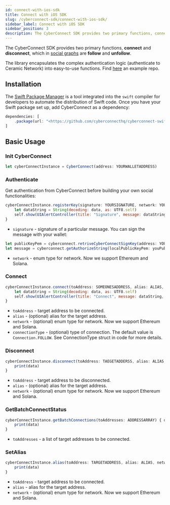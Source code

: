 ```yaml
---
id: connect-with-ios-sdk
title: Connect with iOS SDK
slug: /cyberconnect-sdk/connect-with-ios-sdk/
sidebar_label: Connect with iOS SDK
sidebar_position: 3
description: The CyberConnect SDK provides two primary functions, connect and disconnect, which in social graph are follow and unfollow.
---
```


The CyberConnect SDK provides two primary functions, **connect** and **disconnect**, which in [social graphs](/V1/concepts/social-graph/) are **follow** and **unfollow**.

The library encapsulates the complex authentication logic (authenticate to Ceramic Network) into easy-to-use functions. Find [here](https://github.com/cyberconnecthq/cyberconnect-swift-example) an example repo.

## Installation

The [Swift Package Manager](https://swift.org/package-manager/) is a tool integrated into the `swift` compiler for developers to automate the distribution of Swift code.
Once you have your Swift package set up, add CyberConnect as a dependency:

```jsx
dependencies: [
    .package(url: "<https://github.com/cyberconnecthq/cyberconnect-swift-lib>", .upToNextMajor(from: "1.0.12"))
]
```

## Basic Usage

### Init CyberConnect

```jsx
let cyberConnectInstance = CyberConnect(address: YOURWALLETADDRESS)
```

### Authenticate

Get authentication from CyberConnect before building your own social functionalities:

```jsx
cyberConnectInstance.registerKey(signature: YOURSIGNATURE, network: YOURNETWORKTYPE) { data in
    let dataString = String(decoding: data, as: UTF8.self)
    self.show(UIAlertController(title: "Signature", message: dataString, preferredStyle: .alert))
}
```

- `signature` - signature of a particular message. You can sign the message with your wallet:

```jsx
let publicKeyPem = cyberconnect.retriveCyberConnectSignKey(address: YOUADDRESS).publicKey.pemRepresentation.pemRepresentationContent()
let message = cyberconnect.getAuthorizeString(localPublicKeyPem: youPublicKeyPem)
```

- `network` - enum type for network. Now we support Ethereum and Solana.

### Connect

```jsx
cyberConnectInstance.connect(toAddress: SOMEONESADDRESS, alias: ALIAS, network: NETWORK) { data in
    let dataString = String(decoding: data, as: UTF8.self)
    self.show(UIAlertController(title: "Connect", message: dataString, preferredStyle: .alert))
}
```

- `toAddress` - target address to be connected.
- `alias` - (optional) alias for the target address.
- `network` - (optional) enum type for network. Now we support Ethereum and Solana.
- `connectionType` - (optional) type of connection. The default value is `Connection.FOLLOW`. See ConnectionType struct in code for more details.

### Disconnect

```jsx
cyberConnectInstance.disconnect(toAddress: TAEGETADDERSS, alias: ALIAS, network: NETWOEKTYPE) { data in
    print(data)
}
```

- `toAddress` - target address to be disconnected.
- `alias` - (optional) alias for the target address.
- `network` - (optional) enum type for network. Now we support Ethereum and Solana.

### GetBatchConnectStatus

```jsx
cyberConnectInstance.getBatchConnections(toAddresses: ADDRESSARRAY) { data in
    print(data)
}
```

- `toAddresses` - a list of target addresses to be connected.

### SetAlias

```jsx
cyberConnectInstance.alias(toAddress: TARGETADDRESS, alias: ALIAS, network: NETWORKTYPE) { data in
    print(data)
}
```

- `toAddress` - target address to be connected.
- `alias` - alias for the target address.
- `network` - (optional) enum type for network. Now we support Ethereum and Solana.
